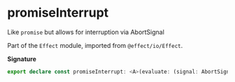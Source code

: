 # promiseInterrupt

Like `promise` but allows for interruption via AbortSignal

Part of the `Effect` module, imported from `@effect/io/Effect`.

**Signature**

```ts
export declare const promiseInterrupt: <A>(evaluate: (signal: AbortSignal) => Promise<A>) => Effect<never, never, A>
```

